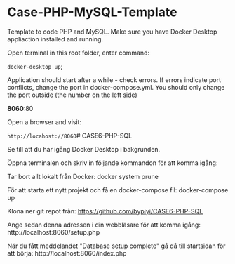 # Case-PHP-MySQL-Template

Template to code PHP and MySQL. Make sure you have Docker Desktop appliaction installed and running.

Open terminal in this root folder, enter command:

`docker-desktop up`;

Application should start after a while - check errors. If errors indicate port conflicts, change the port in docker-compose.yml. You should only change the port outside (the number on the left side)


**8060**:80


Open a browser and visit:

`http://locahost://8060`# CASE6-PHP-SQL




<!-- ---------------------------- -->

Se till att du har igång Docker Desktop i bakgrunden.

Öppna terminalen och skriv in följande kommandon för att komma igång:

Tar bort allt lokalt från Docker: docker system prune

För att starta ett nytt projekt och få en docker-compose fil: docker-compose up

Klona ner git repot från: https://github.com/bypiyi/CASE6-PHP-SQL

Ange sedan denna adressen i din webbläsare för att komma igång: http://localhost:8060/setup.php

När du fått meddelandet "Database setup complete" gå då till startsidan för att börja: http://localhost:8060/index.php

